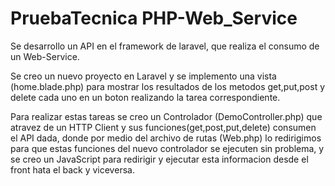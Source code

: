 # PruebaTecnica PHP-Web_Service

Se desarrollo un API en el framework de laravel, que realiza el consumo de un Web-Service.


Se creo un nuevo proyecto en Laravel y se implemento una vista (home.blade.php) para mostrar los resultados de los metodos get,put,post y delete cada uno en un boton realizando la tarea correspondiente.

Para realizar estas tareas se creo un Controlador (DemoController.php) que atravez de un HTTP Client y sus funciones(get,post,put,delete) consumen el API dada, donde por medio del archivo de rutas (Web.php) lo redirigimos para que estas funciones del nuevo controlador se ejecuten sin problema, y se creo un JavaScript para redirigir y ejecutar esta informacion desde el front hata el back y viceversa.
